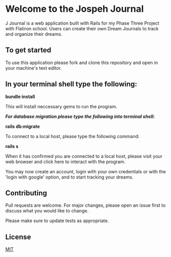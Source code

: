 # Welcome to the Jospeh Journal
J Journal is a web application built with Rails for my Phase Three Project with Flatiron school. Users can create their own Dream Journals to track and organize their dreams. 

## To get started
To use this application please fork and clone this repository and open in your machine's text editor.

## In your terminal shell type the following:

**bundle install**

This will install neccessary gems to run the program.

***For database migration please type the following into terminal shell:***

**rails db:migrate**

To connect to a local host, please type the following command:

**rails s**

When it has confirmed you are connected to a local host, please visit your web browser and click here to interact with the program.

You may now create an account, login with your own credentials or with the 'login with google' option, and to start tracking your dreams.


## Contributing
Pull requests are welcome. For major changes, please open an issue first to discuss what you would like to change.

Please make sure to update tests as appropriate.

## License
[MIT](https://choosealicense.com/licenses/mit/)
